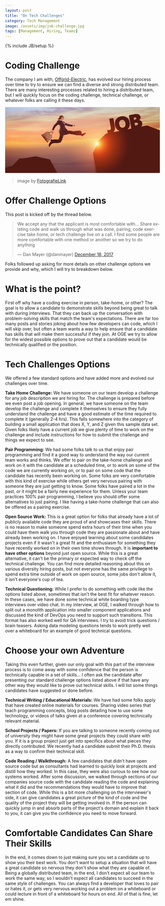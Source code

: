 ```yaml
---
layout: post
title: "On Tech Challenges"
category: Tech Management
image: /assets/img/job-challenge.jpg
tags: [Management, Hiring, Teams]
---
```

{% include JB/setup %}

# Coding Challenge

The company I am with, [Offgrid-Electric](http://tech.offgrid-electric.com), has evolved our hiring process over time to try to ensure we can find a diverse and strong distributed team. There are many interesting processes related to hiring a distributed team, but I will quickly focus on the coding challenge, technical challenge, or whatever folks are calling it these days.

![Job Challenge](/assets/img/job-challenge.jpg)
> image by [FotografieLink](https://pixabay.com/en/to-reach-looking-career-job-sun-2697951/)

# Offer Challenge Options

This post is kicked off by the thread below.

<blockquote class="twitter-tweet" data-lang="en"><p lang="en" dir="ltr">We accept any that the applicant is most comfortable with... Share existing code and walk us through what was done, pairing, code exercise take home, or tech challenge live on a call. I find some people are more comfortable with one method or another so we try to do anything</p>&mdash; Dan Mayer (@danmayer) <a href="https://twitter.com/danmayer/status/942582518196424705?ref_src=twsrc%5Etfw">December 18, 2017</a></blockquote>
<script async src="https://platform.twitter.com/widgets.js" charset="utf-8"></script>

Folks followed up asking for more details on other challenge options we provide and why, which I will try to breakdown below.

# What is the point?

First off why have a coding exercise in person, take-home, or other? The goal is to allow a candidate to demonstrate skills beyond being great to talk with during interviews. That they can back up the conversation with problem-solving skills that match the team's expectations. There are far too many posts and stories joking about how few developers can code, which I will skip over, but often a team wants a way to help ensure that a candidate has skills that will make them successful if they join. At OGE we try to allow for the widest possible options to prove out that a candidate would be technically qualified or the position.

# Tech Challenges Options

We offered a few standard options and have added more and evolved our challenges over time.

__Take Home Challenge:__ We have someone on our team develop a challenge for any job description we are hiring for. The challenge is prepared before we even post a job opening. In general, we have someone on the team develop the challenge and complete it themselves to ensure they fully understand the challenge and have a good estimate of the time required to complete it (generally 2-4 hrs). This falls somewhere into the category of building a small application that does X, Y, and Z given this sample data set. Given folks likely have a current job we give plenty of time to work on the challenge and include instructions for how to submit the challenge and things we expect to see.

__Pair Programming:__ We had some folks talk to us that enjoy pair programming and find it a good way to understand the way our current team works and thinks. We offer to pair on the take-home challenge and work on it with the candidate at a scheduled time, or to work on some of the code we are currently working on, or to pair on some code that the candidate has recently been working on. Some folks are very comfortable with this kind of exercise while others get very nervous pairing with someone they are just getting to know. Some folks have paired a lot in the past, or it might be a fairly new experience for them. Unless your team practices 100% pair programming, I believe you should offer some alternatives to just pairing. I like having a take-home challenge that can also be offered as a pairing exercise.

__Open Source Work:__ This is a great option for folks that already have a lot of publicly available code they are proud of and showcases their skills. There is no reason to make someone spend extra hours of their time when you could have them walk you through code they are passionate about and have already been working on. I have enjoyed learning about some candidates projects even if it wasn't a great fit and the enthusiasm for something they have recently worked on in their own time shows through. It is __important to have other options__ beyond just open source. While this is a great alternative, it can't be the primary or expected way to check off the technical challenge. You can find more detailed reasoning about this on various diversity hiring posts, but not everyone has the same privilege to spend extra time outside of work on open source, some jobs don't allow it, it isn't everyone's cup of tea.

__Technical Questioning:__ While I prefer to do something with code like the options listed above, sometimes that isn't the best fit for whatever reason. In these cases, we have done some technical white boarding type interviews over video chat. In my interview, at OGE, I walked through how to split out a monolith application into smaller component applications and discussed the kind of DevOps you need to support such transitions. This format has also worked well for QA interviews. I try to avoid trick questions / brain teasers. Asking data modeling questions tends to work pretty well over a whiteboard for an example of good technical questions.

# Choose your own Adventure

Taking this even further, given our only goal with this part of the interview process is to come away with some confidence that the person is technically capable in a set of skills... I often ask the candidate after presenting our standard challenge options listed above if that have any other way they would like to prove out technical skills. I will list some things candidates have suggested or done before.

__Technical Writing / Educational Materials:__ We have had some folks apply that have created online materials for courses. Sharing video series that teach programming concepts, blog posts detailing how to use some technology, or videos of talks given at a conference covering technically relevant material. 

__School Projects / Papers:__ If you are talking to someone recently coming out of university they might have some great projects they could share with you. If it is a group project just get into specifics about what pieces they directly contributed. We recently had a candidate submit their Ph.D. thesis as a way to confirm their technical skill.

__Code Reading / Walkthrough:__ A few candidates that didn't have open source code but as consultants had learned to quickly look at projects and distill how they worked. In this case, they were also curious to see how our systems worked. After some discussion, we walked through sections of our companies source code with the candidate reading the code and explaining what it did and the recommendations they would have to improve that section of code. While this is a bit more challenging on the interviewer's side, it can give candidates a great picture of the kind of code and the quality of the project they will be getting involved in. If the person can quickly jump in and absorb parts of the project's domain and explain it back to you, it can give you the confidence you need to move forward.

# Comfortable Candidates Can Share Their Skills

In the end, it comes down to just making sure you set a candidate up to show you their best work. You don't want to setup a situation that will have a great candidate so nervous they don't show what they are capable of. Being a globally distributed team, in the end, I don't expect all our team to work the same way, so I wouldn't expect all candidates to succeed in the same style of challenges. You can always find a developer that loves to pair or hates it, or gets very nervous working out a problem on a whiteboard or could lecture in front of a whiteboard for hours on end. All of that is fine, let em shine. 




